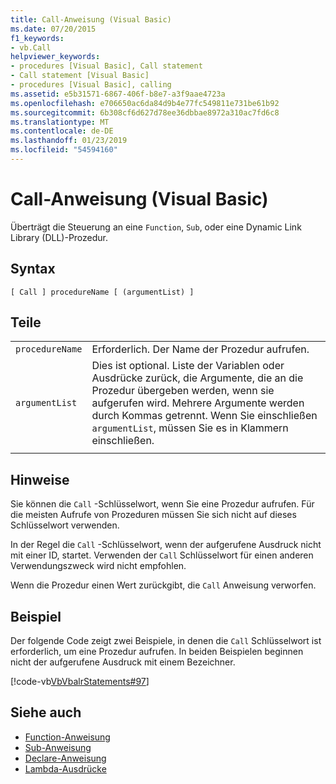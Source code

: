 ```yaml
---
title: Call-Anweisung (Visual Basic)
ms.date: 07/20/2015
f1_keywords:
- vb.Call
helpviewer_keywords:
- procedures [Visual Basic], Call statement
- Call statement [Visual Basic]
- procedures [Visual Basic], calling
ms.assetid: e5b31571-6867-406f-b8e7-a3f9aae4723a
ms.openlocfilehash: e706650ac6da84d9b4e77fc549811e731be61b92
ms.sourcegitcommit: 6b308cf6d627d78ee36dbbae8972a310ac7fd6c8
ms.translationtype: MT
ms.contentlocale: de-DE
ms.lasthandoff: 01/23/2019
ms.locfileid: "54594160"
---
```

# <a name="call-statement-visual-basic"></a>Call-Anweisung (Visual Basic)
Überträgt die Steuerung an eine `Function`, `Sub`, oder eine Dynamic Link Library (DLL)-Prozedur.  
  
## <a name="syntax"></a>Syntax  
  
```  
[ Call ] procedureName [ (argumentList) ]  
```  
  
## <a name="parts"></a>Teile  
|||
|---|---|
|`procedureName`|Erforderlich. Der Name der Prozedur aufrufen.|
|`argumentList`|Dies ist optional. Liste der Variablen oder Ausdrücke zurück, die Argumente, die an die Prozedur übergeben werden, wenn sie aufgerufen wird. Mehrere Argumente werden durch Kommas getrennt. Wenn Sie einschließen `argumentList`, müssen Sie es in Klammern einschließen.|
|||
  
## <a name="remarks"></a>Hinweise  
 Sie können die `Call` -Schlüsselwort, wenn Sie eine Prozedur aufrufen. Für die meisten Aufrufe von Prozeduren müssen Sie sich nicht auf dieses Schlüsselwort verwenden.  
  
 In der Regel die `Call` -Schlüsselwort, wenn der aufgerufene Ausdruck nicht mit einer ID, startet. Verwenden der `Call` Schlüsselwort für einen anderen Verwendungszweck wird nicht empfohlen.  
  
 Wenn die Prozedur einen Wert zurückgibt, die `Call` Anweisung verworfen.  
  
## <a name="example"></a>Beispiel  
 Der folgende Code zeigt zwei Beispiele, in denen die `Call` Schlüsselwort ist erforderlich, um eine Prozedur aufrufen. In beiden Beispielen beginnen nicht der aufgerufene Ausdruck mit einem Bezeichner.  
  
 [!code-vb[VbVbalrStatements#97](../../../visual-basic/language-reference/error-messages/codesnippet/VisualBasic/call-statement_1.vb)]  
  
## <a name="see-also"></a>Siehe auch
- [Function-Anweisung](../../../visual-basic/language-reference/statements/function-statement.md)
- [Sub-Anweisung](../../../visual-basic/language-reference/statements/sub-statement.md)
- [Declare-Anweisung](../../../visual-basic/language-reference/statements/declare-statement.md)
- [Lambda-Ausdrücke](../../../visual-basic/programming-guide/language-features/procedures/lambda-expressions.md)
